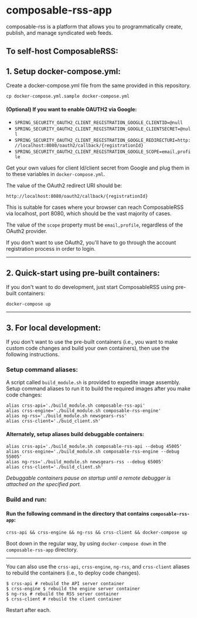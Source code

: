 <link rel="stylesheet" type="text/css" href="style.css">

# composable-rss-app

composable-rss is a platform that allows you to programmatically create, publish, and manage syndicated web feeds.

## To self-host ComposableRSS:

## 1. Setup docker-compose.yml:

Create a docker-compose.yml file from the same provided in this repository.

```
cp docker-compose.yml.sample docker-compose.yml 
```

#### (Optional) If you want to enable OAUTH2 via Google:
- ```SPRING_SECURITY_OAUTH2_CLIENT_REGISTRATION_GOOGLE_CLIENTID=@null```
- ```SPRING_SECURITY_OAUTH2_CLIENT_REGISTRATION_GOOGLE_CLIENTSECRET=@null```
- ```SPRING_SECURITY_OAUTH2_CLIENT_REGISTRATION_GOOGLE_REDIRECTURI=http://localhost:8080/oauth2/callback/{registrationId}```
- ```SPRING_SECURITY_OAUTH2_CLIENT_REGISTRATION_GOOGLE_SCOPE=email,profile```

Get your own values for client Id/client secret from Google and plug them in to these variables in ```docker-compose.yml```.

The value of the OAuth2 redirect URI should be:

```
http://localhost:8080/oauth2/callback/{registrationId}
```

This is suitable for cases where your browser can reach ComposableRSS via localhost, port 8080, which should be the vast majority of cases.

The value of the ```scope``` property must be ```email,profile```, regardless of the OAuth2 provider.

If you don't want to use OAuth2, you'll have to go through the account registration process in order to login.

<hr>

## 2. Quick-start using pre-built containers:

If you don't want to do development, just start ComposableRSS using pre-built containers:

```
docker-compose up
```

<hr>

## 3. For local development:

If you don't want to use the pre-built containers (i.e., you want to make custom code changes and build your own containers), then use the following instructions.

### Setup command aliases:

A script called `build_module.sh` is provided to expedite image assembly.  Setup command aliases to run it to build the required images after you make code changes:

```
alias crss-api='./build_module.sh composable-rss-api'
alias crss-engine='./build_module.sh composable-rss-engine'
alias ng-rss='./build_module.sh newsgears-rss'
alias crss-client='./buid_client.sh'
```

#### Alternately, setup aliases build debuggable containers:

```
alias crss-api='./build_module.sh composable-rss-api --debug 45005'
alias crss-engine='./build_module.sh composable-rss-engine --debug 55005'
alias ng-rss='./build_module.sh newsgears-rss --debug 65005'
alias crss-client='./build_client.sh'
```

*Debuggable containers pause on startup until a remote debugger is attached on the specified port.*

### Build and run:

#### Run the following command in the directory that contains ```composable-rss-app```:

```
crss-api && crss-engine && ng-rss && crss-client && docker-compose up
```

Boot down in the regular way, by using ```docker-compose down``` in the ```composable-rss-app``` directory.

<hr> 

You can also use the `crss-api`, `crss-engine`, `ng-rss`, and `crss-client` aliases to rebuild the containers (i.e., to deploy code changes).

```
$ crss-api # rebuild the API server container 
$ crss-engine $ rebuild the engine server container 
$ ng-rss # rebuild the RSS server container 
$ crss-client # rebuild the client container 
```

Restart after each. 
